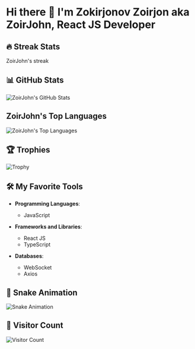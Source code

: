 # Hi there 👋 I'm Zokirjonov Zoirjon aka ZoirJohn, React JS Developer

## 🔥 Streak Stats
ZoirJohn's streak

## 📊 GitHub Stats
![ZoirJohn's GitHub Stats](https://github-readme-stats.vercel.app/api?username=ZoirJohn&show_icons=true)

## ZoirJohn's Top Languages
![ZoirJohn's Top Languages](https://github-readme-stats.vercel.app/api/top-langs/?username=ZoirJohn)

## 🏆 Trophies
![Trophy](https://github-profile-trophy.vercel.app/?username=ZoirJohn)

## 🛠️ My Favorite Tools
- **Programming Languages**: 
    - JavaScript

- **Frameworks and Libraries**:
    - React JS
    - TypeScript

- **Databases**:
    - WebSocket
    - Axios

## 🐍 Snake Animation
![Snake Animation](https://github.com/Komroncube/Komroncube/blob/main/snake.svg)

## 👀 Visitor Count
![Visitor Count](https://profile-counter.glitch.me/Komroncube/count.svg)
